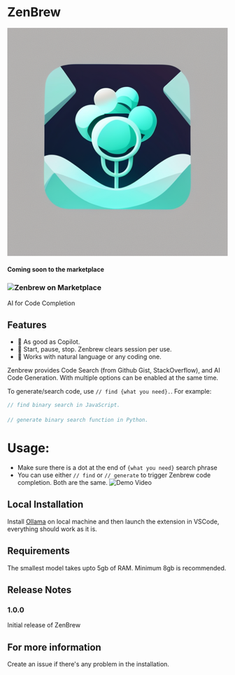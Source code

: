 # ZenBrew
![ZenBrew](icon.png)

#### Coming soon to the marketplace
### ![Zenbrew on Marketplace](https://img.shields.io/badge/Downloads-VSCode_Marketplace-blue)

AI for Code Completion

## Features
* 🚀 As good as Copilot.
* 🔐 Start, pause, stop. Zenbrew clears session per use.
* 🔬 Works with natural language or any coding one.

Zenbrew provides Code Search (from Github Gist, StackOverflow), and AI Code Generation. With multiple options can be enabled at the same time.

To generate/search code, use `// find {what you need}.`. For example:

```js
// find binary search in JavaScript.

// generate binary search function in Python.
```
# Usage:
- Make sure there is a dot at the end of `{what you need}` search phrase
- You can use either `// find` or `// generate` to trigger Zenbrew code completion. Both are the same. 
![Demo Video](./demo.gif)


## Local Installation

Install [Ollama](https://ollama.ai) on local machine and then launch the extension in VSCode, everything should work as it is.


## Requirements

The smallest model takes upto 5gb of RAM. Minimum 8gb is recommended.

## Release Notes

### 1.0.0

Initial release of ZenBrew


## For more information
 Create an issue if there's any problem in the installation. 
